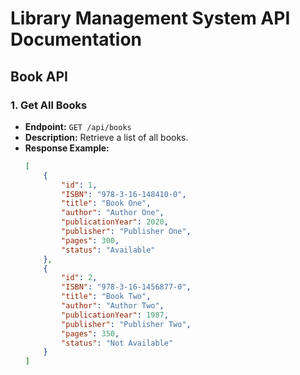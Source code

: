# Library Management System API Documentation

## Book API

### 1. Get All Books

- **Endpoint:** `GET /api/books`
- **Description:** Retrieve a list of all books.
- **Response Example:**
  ```json
  [
      {
          "id": 1,
          "ISBN": "978-3-16-148410-0",
          "title": "Book One",
          "author": "Author One",
          "publicationYear": 2020,
          "publisher": "Publisher One",
          "pages": 300,
          "status": "Available"
      },
      {
          "id": 2,
          "ISBN": "978-3-16-1456877-0",
          "title": "Book Two",
          "author": "Author Two",
          "publicationYear": 1987,
          "publisher": "Publisher Two",
          "pages": 350,
          "status": "Not Available"
      }
  ]

